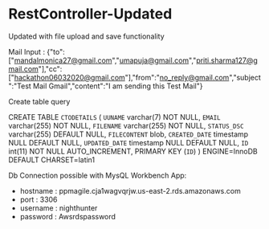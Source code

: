 # RestController-Updated
Updated with file upload and save functionality


Mail Input :
{"to":["mandalmonica27@gmail.com","umapuja@gmail.com","priti.sharma127@gmail.com"],"cc":["hackathon06032020@gmail.com"],"from":"no_reply@gmail.com","subject":"Test Mail Gmail","content":"I am sending this Test Mail"}


Create table query 

CREATE TABLE `CTODETAILS` (
  `UUNAME` varchar(7) NOT NULL,
  `EMAIL` varchar(255) NOT NULL,
  `FILENAME` varchar(255) NOT NULL,
  `STATUS_DSC` varchar(255) DEFAULT NULL,
  `FILECONTENT` blob,
  `CREATED_DATE` timestamp NULL DEFAULT NULL,
  `UPDATED_DATE` timestamp NULL DEFAULT NULL,
  `ID` int(11) NOT NULL AUTO_INCREMENT,
  PRIMARY KEY (`ID`)
) ENGINE=InnoDB DEFAULT CHARSET=latin1


Db Connection possible  with MysQL Workbench App:

- hostname :  ppmagile.cja1wagvqrjw.us-east-2.rds.amazonaws.com
- port : 3306
- username : nighthunter
- password : Awsrdspassword
